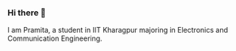 ### Hi there 👋

<!--
**prami1806/prami1806** is a ✨ _special_ ✨ repository because its `README.md` (this file) appears on your GitHub profile.-->

I am Pramita, a student in IIT Kharagpur majoring in Electronics and Communication Engineering.

<!--- 🔭 I’m currently working on ...
- 🌱 I’m currently learning ...
- 👯 I’m looking to collaborate on ...
- 🤔 I’m looking for help with ...
- 💬 Ask me about ...
- 📫 How to reach me: ...
- 😄 Pronouns: 
- ⚡ Fun fact: ...
-->
